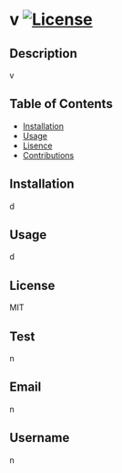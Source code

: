 # v [![License](https://img.shields.io/static/v1?label=License&message=MIT&color=blueviolet&style=for-the-badge)](https://opensource.org/licenses/MIT)
## Description
v

## Table of Contents
- [Installation](#installation)
- [Usage](#usage)
- [Lisence](#lisence)
- [Contributions](#contributions)

## Installation
d

## Usage
d

## License
MIT



## Test
n

## Email
n

## Username
n



